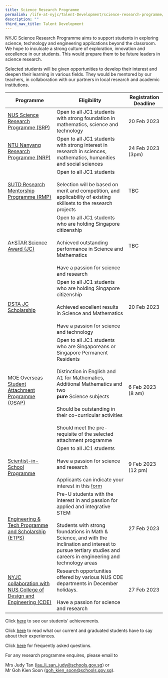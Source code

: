 ```yaml
---
title: Science Research Programme
permalink: /life-at-nyjc/Talent-Development/science-research-programme/
description: ""
third_nav_title: Talent Development
---
```

NYJC Science Research Programme aims to support students in exploring science, technology and engineering applications beyond the classroom. We hope to inculcate a strong culture of exploration, innovation and excellence in our students. This would prepare them to be future leaders in science research.

Selected students will be given opportunities to develop their interest and deepen their learning in various fields. They would be mentored by our teachers, in collaboration with our partners in local research and academic institutions.

<table><thead><tr><th>Programme</th><th>Eligibility</th><th>Registration Deadline</th></tr></thead><tbody><tr><td><a href="https://ogp-nyjc-staging.netlify.app/srp/NUS" target="_blank" rel="noopener noreferrer">NUS Science Research Programme (SRP)</a></td><td>Open to all JC1 students with strong foundation in mathematics, science and technology</td><td>20 Feb 2023</td></tr><tr><td><a href="https://ogp-nyjc-staging.netlify.app/srp/NTU" target="_blank" rel="noopener noreferrer">NTU Nanyang Research Programme (NRP)</a></td><td>Open to all JC1 students with strong interest in research in sciences, mathematics, humanities and social sciences</td><td>24 Feb 2023<br/> (3pm)</td></tr><tr><td><a href="https://nanyangjc.moe.edu.sg/nyjc/announcements/nyjc-science-research-programme/sutd-research-mentorship-programme-rmp" target="_blank" rel="noopener noreferrer">SUTD Research Mentorship Programme (RMP)</a></td><td>Open to all JC1 students<br><br>Selection will be based on merit and competition, and applicability of existing skillsets to the research projects</td><td>TBC</td></tr><tr><td><a href="https://ogp-nyjc-staging.netlify.app/srp/ASTAR" target="_blank" rel="noopener noreferrer">A*STAR Science Award (JC)</a></td><td>Open to all JC1 students who are holding Singapore citizenship<br><br>Achieved outstanding performance in Science and Mathematics<br><br>Have a passion for science and research</td><td>TBC</td></tr><tr><td><a href="https://nanyangjc.moe.edu.sg/nyjc/announcements/nyjc-science-research-programme/dsta-junior-college-scholarship" target="_blank" rel="noopener noreferrer">DSTA JC Scholarship</a></td><td>Open to all JC1 students who are holding Singapore citizenship<br><br>Achieved excellent results in Science and Mathematics<br><br>Have a passion for science and technology</td><td>20 Feb 2023</td></tr><tr><td><a href="https://nanyangjc.moe.edu.sg/nyjc/announcements/nyjc-science-research-programme/moe-overseas-student-attachment-programme-osap" target="_blank" rel="noopener noreferrer">MOE Overseas Student Attachment Programme (OSAP)</a></td><td>Open to all JC1 students who are Singaporeans or Singapore Permanent Residents<br><br>Distinction in English and A1 for Mathematics, Additional Mathematics and two<br><strong>pure</strong> Science subjects<br><br>Should be outstanding in their co-curricular activities<br><br>Should meet the pre-requisite of the selected attachment programme</td><td>6 Feb 2023<br>(8 am)</td></tr><tr><td><a href="https://nanyangjc.moe.edu.sg/2021/01/11/scientist-in-school-programme-in-collaboration-with-astar/" target="_blank" rel="noopener noreferrer">Scientist-in-School Programme </a></td><td>Open to all JC1 students<br><br>Have a passion for science and research<br><br>Applicants can indicate your interest in this <a href="https://form.gov.sg/61e64a430d073a0012948760" target="_blank" rel="noopener noreferrer">form</a></td><td>9 Feb 2023 <br>(12 pm)</td></tr><tr><td><a href="https://nanyangjc.moe.edu.sg/2021/01/11/scientist-in-school-programme-in-collaboration-with-astar/" target="_blank" rel="noopener noreferrer">Engineering & Tech Programme and Scholarship (ETPS)</a></td><td>Pre-U students with the interest in and passion for applied and integrative STEM<br><br>Students with strong  foundations in Math & Science, and with the inclination and interest to pursue tertiary studies and careers in engineering and technology areas</td><td>27 Feb 2023</td></tr><tr><td><a href="https://nanyangjc.moe.edu.sg/2021/01/11/scientist-in-school-programme-in-collaboration-with-astar/" target="_blank" rel="noopener noreferrer">NYJC collaboration with NUS College of Design and Engineering (CDE)</a></td><td>Research opportunities offered by various NUS CDE departments in December holidays.<br><br>Have a passion for science and research</td><td>27 Feb 2023</td></tr></tbody></table>



<p>CIick&nbsp;<a href="https://nanyangjc.moe.edu.sg/2021/01/11/our-achievements/?fl_builder" target="_blank" rel="noopener">here</a>&nbsp;to see our students&rsquo; achievements.</p>
<p>Click&nbsp;<a href="https://nanyangjc.moe.edu.sg/2021/01/11/testimonials/" target="_blank" rel="noopener">here</a>&nbsp;to read what our current and graduated students have to say about their experiences.</p>
<p>Click&nbsp;<a href="https://nanyangjc.moe.edu.sg/frequently-asked-questions/" target="_blank" rel="noopener">here</a>&nbsp;for frequently asked questions.</p>
<p>For any research programme enquires, please email to</p>
<p>Mrs Judy Tan (<a href="mailto:lau_li_san_judy@schools.gov.sg">lau_li_san_judy@schools.gov.sg</a>) or<br />Mr Goh Kien Soon (<a href="mailto:goh_kien_soon@moe.edu.sg">goh_kien_soon@schools.gov.sg</a>).</p>
